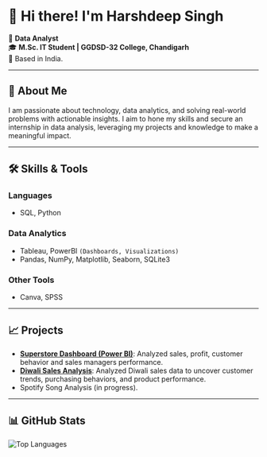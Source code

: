 
<!--
**harshbrar03/harshbrar03** is a ✨ _special_ ✨ repository because its `README.md` (this file) appears on your GitHub profile.

Here are some ideas to get you started:

- 🔭 I’m currently working on ...
- 🌱 I’m currently learning ...
- 👯 I’m looking to collaborate on ...
- 🤔 I’m looking for help with ...
- 💬 Ask me about ...
- 📫 How to reach me: ...
- 😄 Pronouns: ...
- ⚡ Fun fact: ...
-->

# 👋 Hi there! I'm Harshdeep Singh 

🌟 **Data Analyst**  
🎓 **M.Sc. IT Student | GGDSD-32 College, Chandigarh**  
📍 Based in India.  

---

## 🚀 About Me
I am passionate about technology, data analytics, and solving real-world problems with actionable insights. I aim to hone my skills and secure an internship in data analysis, leveraging my projects and knowledge to make a meaningful impact.

---

## 🛠️ Skills & Tools  
### Languages
- SQL, Python 

### Data Analytics
- Tableau, PowerBI `(Dashboards, Visualizations)`  
- Pandas, NumPy, Matplotlib, Seaborn, SQLite3  

### Other Tools
- Canva, SPSS

---

## 📈 Projects
- **[Superstore Dashboard (Power BI)](https://github.com/harshbrar03/Superstore-Dashboard)**: Analyzed sales, profit, customer behavior and sales managers performance.
- **[Diwali Sales Analysis](https://github.com/harshbrar03/Diwali-Sales-Analysis)**: Analyzed Diwali sales data to uncover customer trends, purchasing behaviors, and product performance.
- Spotify Song Analysis (in progress).  

---

## 📊 GitHub Stats  

<!-- ![GitHub Stats](https://github-readme-stats.vercel.app/api?username=harshbrar03&show_icons=true&theme=radical) --> 
![Top Languages](https://github-readme-stats.vercel.app/api/top-langs/?username=harshbrar03&layout=compact&theme=radical)
